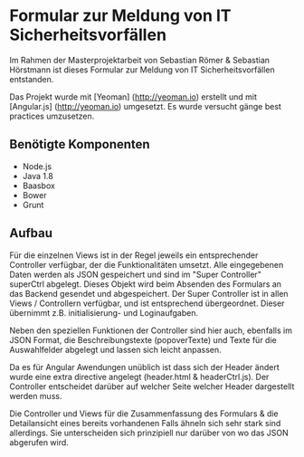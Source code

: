 # Formular zur Meldung von IT Sicherheitsvorfällen
Im Rahmen der Masterprojektarbeit von Sebastian Römer & Sebastian Hörstmann ist dieses Formular zur Meldung von IT Sicherheitsvorfällen entstanden.

Das Projekt wurde mit [Yeoman] (http://yeoman.io) erstellt und mit [Angular.js] (http://yeoman.io) umgesetzt. Es wurde versucht gänge best practices umzusetzen.

## Benötigte Komponenten
* Node.js
* Java 1.8
* Baasbox
* Bower
* Grunt

## Aufbau
Für die einzelnen Views ist in der Regel jeweils ein entsprechender Controller verfügbar, der die Funktionalitäten umsetzt.
Alle eingegebenen Daten werden als JSON gespeichert und sind im "Super Controller" superCtrl abgelegt.
Dieses Objekt wird beim Absenden des Formulars an das Backend gesendet und abgespeichert.
Der Super Controller ist in allen Views / Controllern verfügbar, und ist entsprechend übergeordnet. 
Dieser übernimmt z.B. initialisierung- und Loginaufgaben.

Neben den speziellen Funktionen der Controller sind hier auch, ebenfalls im JSON Format, die Beschreibungstexte (popoverTexte) und Texte für die Auswahlfelder abgelegt und lassen sich leicht anpassen.

Da es für Angular Awendungen unüblich ist dass sich der Header ändert wurde eine extra directive angelegt (header.html & headerCtrl.js).
Der Controller entscheidet darüber auf welcher Seite welcher Header dargestellt werden muss.

Die Controller und Views für die Zusammenfassung des Formulars & die Detailansicht eines bereits vorhandenen Falls ähneln sich sehr stark sind allerdings. Sie unterscheiden sich prinzipiell nur darüber von wo das JSON abgerufen wird.
